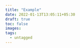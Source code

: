 ```yaml
---
title: "Example"
date: 2022-01-13T13:05:11+05:30
draft: true
toc: false
images:
tags:
  - untagged
---
```


